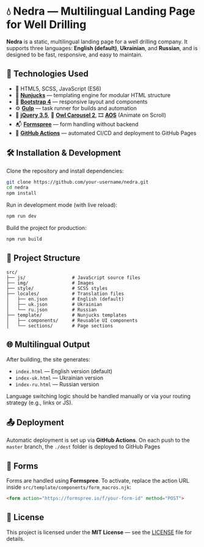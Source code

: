 # 💧 Nedra — Multilingual Landing Page for Well Drilling

**Nedra** is a static, multilingual landing page for a well drilling company.
It supports three languages: **English (default)**, **Ukrainian**, and **Russian**, and is designed to be fast, responsive, and easy to maintain.

## 🧰 Technologies Used

* 🧱 HTML5, SCSS, JavaScript (ES6)
* 🧩 [**Nunjucks**](https://mozilla.github.io/nunjucks/) — templating engine for modular HTML structure
* 🎨 [**Bootstrap 4**](https://getbootstrap.com/) — responsive layout and components
* ⚙️ [**Gulp**](https://gulpjs.com/) — task runner for builds and automation
* 🧮 [**jQuery 3.5**](https://jquery.com/), 🦉 [**Owl Carousel 2**](https://owlcarousel2.github.io/OwlCarousel2/), 🎞️ [**AOS**](https://michalsnik.github.io/aos/) (Animate on Scroll)
* 📬 [**Formspree**](https://formspree.io/) — form handling without backend
* 🚀 [**GitHub Actions**](https://github.com/features/actions) — automated CI/CD and deployment to GitHub Pages

## 🛠️ Installation & Development

Clone the repository and install dependencies:

```bash
git clone https://github.com/your-username/nedra.git
cd nedra
npm install
```

Run in development mode (with live reload):

```bash
npm run dev
```

Build the project for production:

```bash
npm run build
```

## 📁 Project Structure

```
src/
├── js/                 # JavaScript source files
├── img/                # Images
├── style/              # SCSS styles
├── locales/            # Translation files
│   ├── en.json         # English (default)
│   ├── uk.json         # Ukrainian
│   └── ru.json         # Russian
├── template/           # Nunjucks templates
│   ├── components/     # Reusable UI components
│   └── sections/       # Page sections
```

## 🌐 Multilingual Output

After building, the site generates:

* `index.html` — English version (default)
* `index-uk.html` — Ukrainian version
* `index-ru.html` — Russian version

Language switching logic should be handled manually or via your routing strategy (e.g., links or JS).

## 📤 Deployment

Automatic deployment is set up via **GitHub Actions**.
On each push to the `master` branch, the `./dest` folder is deployed to GitHub Pages

## 📝 Forms

Forms are handled using **Formspree**.
To activate, replace the action URL inside `src/template/components/form_macros.njk`:

```html
<form action="https://formspree.io/f/your-form-id" method="POST">
```

## 📄 License

This project is licensed under the **MIT License** — see the [LICENSE](./LICENSE.md) file for details.
